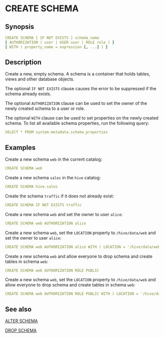 # CREATE SCHEMA

## Synopsis

```yaml
CREATE SCHEMA [ IF NOT EXISTS ] schema_name
[ AUTHORIZATION ( user | USER user | ROLE role ) ]
[ WITH ( property_name = expression [, ...] ) ]
```

## Description

Create a new, empty schema. A schema is a container that holds tables, views and other database objects.

The optional `IF NOT EXISTS` clause causes the error to be suppressed if the schema already exists.

The optional `AUTHORIZATION` clause can be used to set the owner of the newly created schema to a user or role.

The optional `WITH` clause can be used to set properties on the newly created schema. To list all available schema properties, run the following query:

```yaml
SELECT * FROM system.metadata.schema_properties
```

## Examples

Create a new schema `web` in the current catalog:

```yaml
CREATE SCHEMA web
```

Create a new schema `sales` in the `hive` catalog:

```yaml
CREATE SCHEMA hive.sales
```

Create the schema `traffic` if it does not already exist:

```yaml
CREATE SCHEMA IF NOT EXISTS traffic
```

Create a new schema `web` and set the owner to user `alice`:

```yaml
CREATE SCHEMA web AUTHORIZATION alice
```

Create a new schema `web`, set the `LOCATION` property to `/hive/data/web` and set the owner to user `alice`:

```yaml
CREATE SCHEMA web AUTHORIZATION alice WITH ( LOCATION = '/hive/data/web' )
```

Create a new schema `web` and allow everyone to drop schema and create tables in schema `web`:

```yaml
CREATE SCHEMA web AUTHORIZATION ROLE PUBLIC
```

Create a new schema `web`, set the `LOCATION` property to `/hive/data/web` and allow everyone to drop schema and create tables in schema `web`:

```yaml
CREATE SCHEMA web AUTHORIZATION ROLE PUBLIC WITH ( LOCATION = '/hive/data/web' )
```

## See also

[ALTER SCHEMA](/interfaces/workbench/sql_syntaxes/alter_schema/) 

[DROP SCHEMA](/interfaces/workbench/sql_syntaxes/drop_schema/)